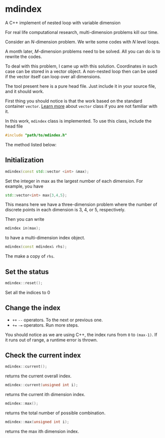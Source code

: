 # mdindex
A C++ implement of nested loop with variable dimension

For real life computational research, 
multi-dimension problems kill our time.

Consider an *N*-dimension problem.
We write some codes with *N* level loops.

A month later, *M*-dimension problems need to be solved.
All you can do is to rewrite the codes.

To deal with this problem, I came up with this solution.
Coordinates in such case can be stored in a vector object.
A non-nested loop then can be used if the vector itself can
loop over all dimensions.

The tool present here is a pure head file.  Just include it in your 
source file, and it should work.

First thing you should notice is that the work based on the standard container `vector`.
[Learn more](https://en.cppreference.com/w/cpp/container/vector) about `vector` class if you are not familiar with it.

In this work, `mdindex` class is implemented.  To use this class, include the head file
```cpp
#include "path/to/mdindex.h"
```
The method listed below:

## Initialization

```cpp
mdindex(const std::vector <int> &max);
```
Set the integer in max as the largest number of each dimension.  For example, you have

```cpp
std::vector<int> max{3,4,5};
```
This means here we have a three-dimension problem where the number of discrete points in each dimension is 3, 4, or 5, respectively.

Then you can write
```cpp
mdindex in(max);
```
to have a multi-dimension index object.

```cpp
mdindex(const mdindex& rhs);
```
The make a copy of `rhs`.

## Set the status
```cpp
mdindex::reset();
```
Set all the indices to 0

## Change the index
+ `++` `--` operators.  To the next or previous one.
+ `+=` `-=` operators.  Run more steps.

You should notice as we are using C++, the index runs from `0` to `(max-1)`.
If it runs out of range, a runtime error is thrown.


## Check the current index
```cpp
mdindex::current();
```
returns the current overall index.

```cpp
mdindex::current(unsigned int i);
```
returns the current ith dimension index.
```cpp
mdindex::max();
```
returns the total number of possible combination.
```cpp
mdindex::max(unsigned int i);
```
returns the max ith dimension index.







